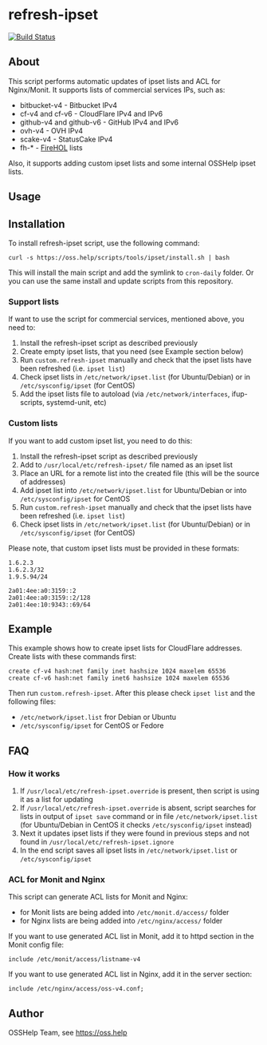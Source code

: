 # refresh-ipset

[![Build Status](https://drone.osshelp.ru/api/badges/OSSHelp/refresh-ipset/status.svg)](https://drone.osshelp.ru/OSSHelp/refresh-ipset)

## About

This script performs automatic updates of ipset lists and ACL for Nginx/Monit. It supports lists of commercial services IPs, such as:

- bitbucket-v4 - Bitbucket IPv4
- cf-v4 and cf-v6 - CloudFlare IPv4 and IPv6
- github-v4 and github-v6 - GitHub IPv4 and IPv6
- ovh-v4 - OVH IPv4
- scake-v4 - StatusCake IPv4
- fh-* - [FireHOL](http://iplists.firehol.org/) lists

Also, it supports adding custom ipset lists and some internal OSSHelp ipset lists.

## Usage

## Installation

To install refresh-ipset script, use the following command:

```shell
curl -s https://oss.help/scripts/tools/ipset/install.sh | bash
```

This will install the main script and add the symlink to `cron-daily` folder. Or you can use the same install and update scripts from this repository.

### Support lists

If want to use the script for commercial services, mentioned above, you need to:

1. Install the refresh-ipset script as described previously
1. Create empty ipset lists, that you need (see Example section below)
1. Run `custom.refresh-ipset` manually and check that the ipset lists have been refreshed (i.e. `ipset list`)
1. Check ipset lists in `/etc/network/ipset.list` (for Ubuntu/Debian) or in `/etc/sysconfig/ipset` (for CentOS)
1. Add the ipset lists file to autoload (via `/etc/network/interfaces`, ifup-scripts, systemd-unit, etc)

### Custom lists

If you want to add custom ipset list, you need to do this:

1. Install the refresh-ipset script as described previously
1. Add to `/usr/local/etc/refresh-ipset/` file named as an ipset list
1. Place an URL for a remote list into the created file (this will be the source of addresses)
1. Add ipset list into `/etc/network/ipset.list` for Ubuntu/Debian or into `/etc/sysconfig/ipset` for CentOS
1. Run `custom.refresh-ipset` manually and check that the ipset lists have been refreshed (i.e. `ipset list`)
1. Check ipset lists in `/etc/network/ipset.list` (for Ubuntu/Debian) or in `/etc/sysconfig/ipset` (for CentOS)

Please note, that custom ipset lists must be provided in these formats:

```shell
1.6.2.3
1.6.2.3/32
1.9.5.94/24
```

```shell
2a01:4ee:a0:3159::2
2a01:4ee:a0:3159::2/128
2a01:4ee:10:9343::69/64
```

## Example

This example shows how to create ipset lists for CloudFlare addresses. Create lists with these commands first:

```shell
create cf-v4 hash:net family inet hashsize 1024 maxelem 65536
create cf-v6 hash:net family inet6 hashsize 1024 maxelem 65536
```

Then run `custom.refresh-ipset`. After this please check `ipset list` and the following files:

- `/etc/network/ipset.list` fror Debian or Ubuntu
- `/etc/sysconfig/ipset` for CentOS or Fedore

## FAQ

### How it works

1. If `/usr/local/etc/refresh-ipset.override` is present, then script is using it as a list for updating
1. If `/usr/local/etc/refresh-ipset.override` is absent, script searches for lists in output of `ipset save` command
or in file `/etc/network/ipset.list` (for Ubuntu/Debian in CentOS it checks `/etc/sysconfig/ipset` instead)
1. Next it updates ipset lists if they were found in previous steps and not found in `/usr/local/etc/refresh-ipset.ignore`
1. In the end script saves all ipset lists in `/etc/network/ipset.list` or `/etc/sysconfig/ipset`

### ACL for Monit and Nginx

This script can generate ACL lists for Monit and Nginx:

- for Monit lists are being added into `/etc/monit.d/access/` folder
- for Nginx lists are being added into `/etc/nginx/access/` folder

If you want to use generated ACL list in Monit, add it to httpd section in the Monit config file:

```shell
include /etc/monit/access/listname-v4
```

If you want to use generated ACL list in Nginx, add it in the server section:

```shell
include /etc/nginx/access/oss-v4.conf;
```

## Author

OSSHelp Team, see <https://oss.help>
